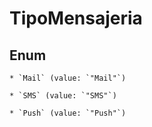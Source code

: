 
# TipoMensajeria

## Enum


    * `Mail` (value: `"Mail"`)

    * `SMS` (value: `"SMS"`)

    * `Push` (value: `"Push"`)



